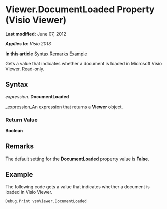
# Viewer.DocumentLoaded Property (Visio Viewer)

 **Last modified:** June 07, 2012

 _**Applies to:** Visio 2013_

 **In this article**
 [Syntax](#sectionSection1)
 [Remarks](#sectionSection2)
 [Example](#sectionSection3)


Gets a value that indicates whether a document is loaded in Microsoft Visio Viewer. Read-only.

## Syntax
<a name="sectionSection1"> </a>

 _expression_. **DocumentLoaded**

 _expression_An expression that returns a  **Viewer** object.


### Return Value

 **Boolean**


## Remarks
<a name="sectionSection2"> </a>

The default setting for the  **DocumentLoaded** property value is **False**.


## Example
<a name="sectionSection3"> </a>

The following code gets a value that indicates whether a document is loaded in Visio Viewer.


```
Debug.Print vsoViewer.DocumentLoaded
```

